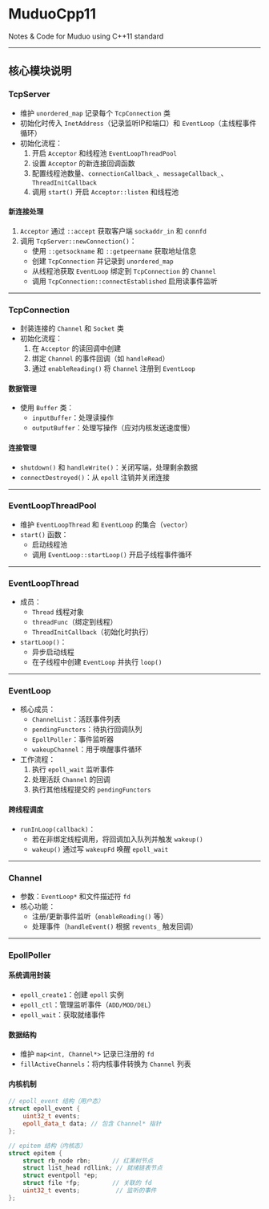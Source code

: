 # MuduoCpp11  
Notes & Code for Muduo using C++11 standard  

---

## 核心模块说明  

### TcpServer  
- 维护 `unordered_map` 记录每个 `TcpConnection` 类  
- 初始化时传入 `InetAddress`（记录监听IP和端口）和 `EventLoop`（主线程事件循环）  
- 初始化流程：  
  1. 开启 `Acceptor` 和线程池 `EventLoopThreadPool`  
  2. 设置 `Acceptor` 的新连接回调函数  
  3. 配置线程池数量、`connectionCallback_`、`messageCallback_`、`ThreadInitCallback`  
  4. 调用 `start()` 开启 `Acceptor::listen` 和线程池  

#### 新连接处理  
1. `Acceptor` 通过 `::accept` 获取客户端 `sockaddr_in` 和 `connfd`  
2. 调用 `TcpServer::newConnection()`：  
   - 使用 `::getsockname` 和 `::getpeername` 获取地址信息  
   - 创建 `TcpConnection` 并记录到 `unordered_map`  
   - 从线程池获取 `EventLoop` 绑定到 `TcpConnection` 的 `Channel`  
   - 调用 `TcpConnection::connectEstablished` 启用读事件监听  

---

### TcpConnection  
- 封装连接的 `Channel` 和 `Socket` 类  
- 初始化流程：  
  1. 在 `Acceptor` 的读回调中创建  
  2. 绑定 `Channel` 的事件回调（如 `handleRead`）  
  3. 通过 `enableReading()` 将 `Channel` 注册到 `EventLoop`  

#### 数据管理  
- 使用 `Buffer` 类：  
  - `inputBuffer`：处理读操作  
  - `outputBuffer`：处理写操作（应对内核发送速度慢）  

#### 连接管理  
- `shutdown()` 和 `handleWrite()`：关闭写端，处理剩余数据  
- `connectDestroyed()`：从 `epoll` 注销并关闭连接  

---

### EventLoopThreadPool  
- 维护 `EventLoopThread` 和 `EventLoop` 的集合（`vector`）  
- `start()` 函数：  
  - 启动线程池  
  - 调用 `EventLoop::startLoop()` 开启子线程事件循环  

---

### EventLoopThread  
- 成员：  
  - `Thread` 线程对象  
  - `threadFunc`（绑定到线程）  
  - `ThreadInitCallback`（初始化时执行）  
- `startLoop()`：  
  - 异步启动线程  
  - 在子线程中创建 `EventLoop` 并执行 `loop()`  

---

### EventLoop  
- 核心成员：  
  - `ChannelList`：活跃事件列表  
  - `pendingFunctors`：待执行回调队列  
  - `EpollPoller`：事件监听器  
  - `wakeupChannel`：用于唤醒事件循环  
- 工作流程：  
  1. 执行 `epoll_wait` 监听事件  
  2. 处理活跃 `Channel` 的回调  
  3. 执行其他线程提交的 `pendingFunctors`  

#### 跨线程调度  
- `runInLoop(callback)`：  
  - 若在非绑定线程调用，将回调加入队列并触发 `wakeup()`  
  - `wakeup()` 通过写 `wakeupFd` 唤醒 `epoll_wait`  

---

### Channel  
- 参数：`EventLoop*` 和文件描述符 `fd`  
- 核心功能：  
  - 注册/更新事件监听（`enableReading()` 等）  
  - 处理事件（`handleEvent()` 根据 `revents_` 触发回调）  

---

### EpollPoller  
#### 系统调用封装  
- `epoll_create1`：创建 `epoll` 实例  
- `epoll_ctl`：管理监听事件（`ADD/MOD/DEL`）  
- `epoll_wait`：获取就绪事件  

#### 数据结构  
- 维护 `map<int, Channel*>` 记录已注册的 `fd`  
- `fillActiveChannels`：将内核事件转换为 `Channel` 列表  

#### 内核机制  
```cpp
// epoll_event 结构（用户态）
struct epoll_event {
    uint32_t events;
    epoll_data_t data; // 包含 Channel* 指针
};

// epitem 结构（内核态）
struct epitem {
    struct rb_node rbn;      // 红黑树节点
    struct list_head rdllink; // 就绪链表节点
    struct eventpoll *ep;    
    struct file *fp;         // 关联的 fd
    uint32_t events;          // 监听的事件
};